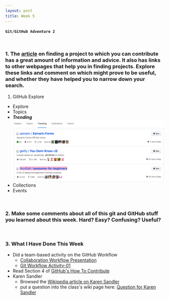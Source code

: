 ```yaml
---
layout: post
title: Week 5
---
```

**`Git/GitHub Adventure 2`**

&nbsp;
&nbsp;
&nbsp;

### 1. The [article](https://opensource.guide/how-to-contribute/#finding-a-project-to-contribute-to) on finding a project to which you can contribute has a great amount of information and advice. It also has links to other webpages that help you in finding projects. Explore these links and comment on which might prove to be useful, and whether they have helped you to narrow down your search.

1. GitHub Explore
  * Explore
  * Topics
  * **_Trending_**
  ![awesome-for-beginners.png](/images/awesome-for-beginners.png "awesome-for-beginners.png")
  * Collections
  * Events

&nbsp;
&nbsp;

### 2. Make some comments about all of this git and GitHub stuff you learned about this week. Hard? Easy? Confusing? Useful?

&nbsp;
&nbsp;

### 3. What I Have Done This Week
  * Did a team-based activity on the GitHub Workflow
    * [Collaboration Workflow Presentation](http://www.compsci.hunter.cuny.edu/~sweiss/course_materials/csci395.86/slides/github-workflow-presentation.pdf)
    * [Git Workflow Activity-01](https://github.com/hunter-college-ossd-fall-2019/github-workflow-activity-01)
  * Read Section 4 of [GitHub's How To Contribute](https://opensource.guide/how-to-contribute/#finding-a-project-to-contribute-to)
  * Karen Sandler
    * Browsed the [Wikipedia article on Karen Sandler](https://en.wikipedia.org/wiki/Karen_Sandler)
    * put a question into the class's wiki page here: [Question for Karen Sandler](https://github.com/hunter-college-ossd-fall-2019/class-wiki/wiki/Questions-for-Karen-Sandler)

&nbsp;
&nbsp;
&nbsp;
